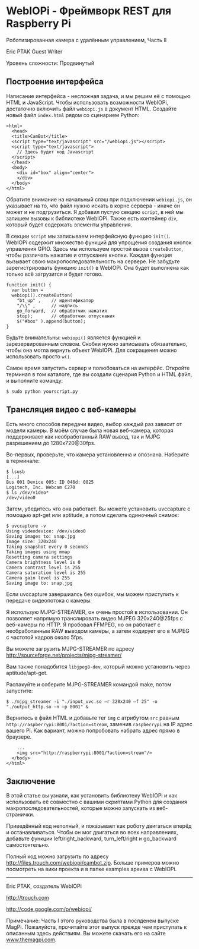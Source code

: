 WebIOPi - Фреймворк REST для Raspberry Pi
=========================================

Роботизированная камера с удалённым управлением, Часть II

Eric PTAK
Guest Writer

Уровень сложности: Продвинутый


Построение интерфейса
---------------------
Написание интерфейса - несложная задача, и мы решим её с помощью HTML и JavaScript. Чтобы использовать возможности WebIOPi, достаточно включить файл `webiopi.js` в документ HTML. Создайте новый файл `index.html` рядом со сценарием Python:

    <html>
      <head>
      <title>CamBot</title>
      <script type="text/javascript" src="/webiopi.js"></script>
      <script type="text/javascript">
        // Здесь будет код Javascript
      </script>
      </head>
      <body>
        <div id="box" align="center">
        </div>
      </body>
    </html>

Обратите внимание на начальный слэш при подключении `webiopi.js`, он указывает на то, что файл нужно искать в корне сервера - иначе он может и не подгрузиться. Я добавил пустую секцию `script`, в ней мы запишем вызовы к библиотеке WebIOPi. Также есть контейнер `div`, который будет содержать элементы управления.

В секции `script` мы записываем интерфейсную функцию `init()`. WebIOPi содержит множество функций для упрощения создания кнопок управления GPIO. Здесь мы используем простой вызов `createButton`, чтобы различать нажатие и отпускание кнопки.
Каждая функция вызывает свою макропоследовательность на сервере. Не забудьте зарегистрировать функцию `init()` в WebIOPi. Она будет выполнена как только всё загрузится и будет готово.

    function init() {
      var button =
      webiopi().createButton(
        "bt_up" ,    // идентификатор
        "/\\" ,      // надпись
        go_forward,  // обработчик нажатия
        stop);       // обработчик отпускания
        $("#box" ).append(button);
    }

Будьте внимательны: `webiopi()` является функцией и зарезервированным словом. Скобки нужно записывать обязаательно, чтобы она могла вернуть объект WebIOPi. Для сокращения можно использовать просто `w()`.

Самое время запустить сервер и полюбоваться на интерфйс. Откройте терминал в том каталоге, где вы создали сценария Python и HTML файл, и выполните команду:

    $ sudo python yourscript.py


Трансляция видео с веб-камеры
-----------------------------
Есть много способов передачи видео, выбор каждый раз зависит от модели камеры. В моём случае была новая веб-камера, которая поддерживает как необработанный RAW вывод, так и MJPG разрешением до 1280x720@30fps.

Во-первых, проверьте, что камера установленна и опознана. Наберите в терминале:

    $ lsusb
    [...]
    Bus 001 Device 005: ID 046d: 0825
    Logitech, Inc. Webcam C270
    $ ls /dev/video*
    /dev/video0

Затем, убедитесь что она работает. Вы можете установить uvccapture с помощью apt-get или aptitude, а потом сделать одиночный снимок:

    $ uvccapture -v
    Using videodevice: /dev/video0
    Saving images to: snap.jpg
    Image size: 320x240
    Taking snapshot every 0 seconds
    Taking images using mmap
    Resetting camera settings
    Camera brightness level is 0
    Camera contrast level is 255
    Camera saturation level is 255
    Camera gain level is 255
    Saving image to: snap.jpg

Если uvccapture завершиалсь без ошибок, мы можем приступить к передаче видеопотока с камеры.

Я использую MJPG-STREAMER, он очень простой в использовании. Он позволяет напрямую транслировать видео MJPEG 320x240@25fps с веб-камеры по HTTP. Я пробовал FFMPEG, но он работает с необработанным RAW выводом камеры, а затем кодирует его в MJPEG с частотой кадров около 5fps.

Вы можете загрузить MJPG-STREAMER по адресу http://sourceforge.net/projects/mjpg-streamer/

Вам также понадобится `libjpeg8-dev`, который можно установить через aptitude/apt-get.

Распакуйте и соберите MJPG-STREAMER командой make, потом запустите:

    $ ./mjpg_streamer -i "./input_uvc.so –r 320x240 –f 25" -o "./output_http.so –n –p 8001" &

Вернитесь в файл HTML и добавьте тег `img` с атрибутом `src` равным `http://raspberrypi:8001/?action=stream`, заменив `raspberrypi` на IP адрес вашего Pi. Как вариант, можно попробовать набрать адрес прямо в браузере.

        ...
        <img src="http://raspberrypi:8001/?action=stream"/>
      </body>
    </html>

Заключение
----------
В этой статье вы узнали, как установить библиотеку WebIOPi и как использовать её совместно с вашими скриптами Python для создания макропоследовательностей, которые можно запускать из веб-странички.

Приведённый код неполный, и показывает как роботу двигаться вперёд и останавливаться. Чтобы он мог двигаться во всех направлениях, добавьте функции left/right_backward, turn_left/right и go_backward самостоятельно.

Полный код можно загрузить по адресу http://files.trouch.com/webiopi/cambot.zip. Больше примеров можно посмотреть на вики проекта и в папке examples архива с WebIOPi.

* * *

Eric PTAK, создатель WebIOPi

http://trouch.com

http://code.google.com/p/webiopi/


Примечание:
Часть I этого руководства была в послденем выпуске MagPi. Пожалуйста, прочитайте этот выпуск прежде чем приступать к описанным здесь действиям. Вы можете скачать его на сайте www.themagpi.com.
